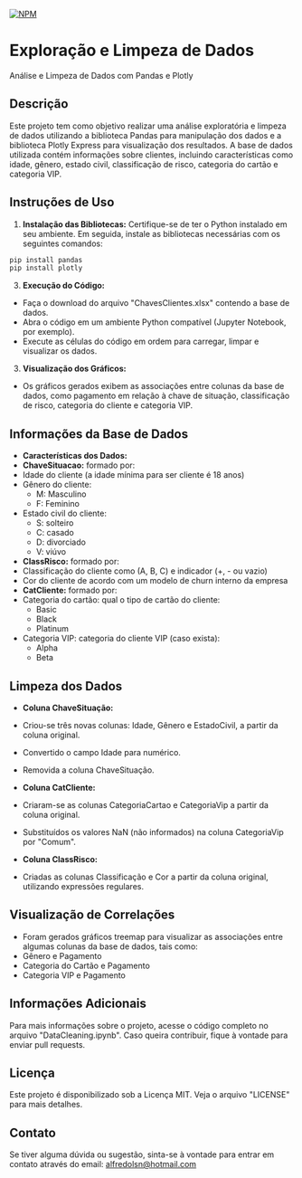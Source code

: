 [![NPM](https://img.shields.io/npm/l/react)](https://github.com/AlfredoLSN/Limpeza-de-Dados/blob/main/LICENSE) 
# Exploração e Limpeza de Dados

Análise e Limpeza de Dados com Pandas e Plotly

## Descrição

Este projeto tem como objetivo realizar uma análise exploratória e limpeza de dados utilizando a biblioteca Pandas para manipulação dos dados e a biblioteca Plotly Express para visualização dos resultados. A base de dados utilizada contém informações sobre clientes, incluindo características como idade, gênero, estado civil, classificação de risco, categoria do cartão e categoria VIP.

## Instruções de Uso

1. **Instalação das Bibliotecas:**
   Certifique-se de ter o Python instalado em seu ambiente. Em seguida, instale as bibliotecas necessárias com os seguintes comandos:
```bash
pip install pandas
pip install plotly
```


3. **Execução do Código:**
- Faça o download do arquivo "ChavesClientes.xlsx" contendo a base de dados.
- Abra o código em um ambiente Python compatível (Jupyter Notebook, por exemplo).
- Execute as células do código em ordem para carregar, limpar e visualizar os dados.

3. **Visualização dos Gráficos:**
- Os gráficos gerados exibem as associações entre colunas da base de dados, como pagamento em relação à chave de situação, classificação de risco, categoria do cliente e categoria VIP.

## Informações da Base de Dados

- **Características dos Dados:**
- **ChaveSituacao:** formado por:
 - Idade do cliente (a idade mínima para ser cliente é 18 anos)
 - Gênero do cliente:
   - M: Masculino
   - F: Feminino
 - Estado civil do cliente:
   - S: solteiro
   - C: casado
   - D: divorciado
   - V: viúvo
- **ClassRisco:** formado por:
 - Classificação do cliente como (A, B, C) e indicador (+, - ou vazio)
 - Cor do cliente de acordo com um modelo de churn interno da empresa
- **CatCliente:** formado por:
 - Categoria do cartão: qual o tipo de cartão do cliente:
   - Basic
   - Black
   - Platinum
 - Categoria VIP: categoria do cliente VIP (caso exista):
   - Alpha
   - Beta

## Limpeza dos Dados

- **Coluna ChaveSituação:**
- Criou-se três novas colunas: Idade, Gênero e EstadoCivil, a partir da coluna original.
- Convertido o campo Idade para numérico.
- Removida a coluna ChaveSituação.

- **Coluna CatCliente:**
- Criaram-se as colunas CategoriaCartao e CategoriaVip a partir da coluna original.
- Substituídos os valores NaN (não informados) na coluna CategoriaVip por "Comum".

- **Coluna ClassRisco:**
- Criadas as colunas Classificação e Cor a partir da coluna original, utilizando expressões regulares.

## Visualização de Correlações

- Foram gerados gráficos treemap para visualizar as associações entre algumas colunas da base de dados, tais como:
- Gênero e Pagamento
- Categoria do Cartão e Pagamento
- Categoria VIP e Pagamento

## Informações Adicionais

Para mais informações sobre o projeto, acesse o código completo no arquivo "DataCleaning.ipynb". Caso queira contribuir, fique à vontade para enviar pull requests.

## Licença

Este projeto é disponibilizado sob a Licença MIT. Veja o arquivo "LICENSE" para mais detalhes.

## Contato

Se tiver alguma dúvida ou sugestão, sinta-se à vontade para entrar em contato através do email: alfredolsn@hotmail.com



